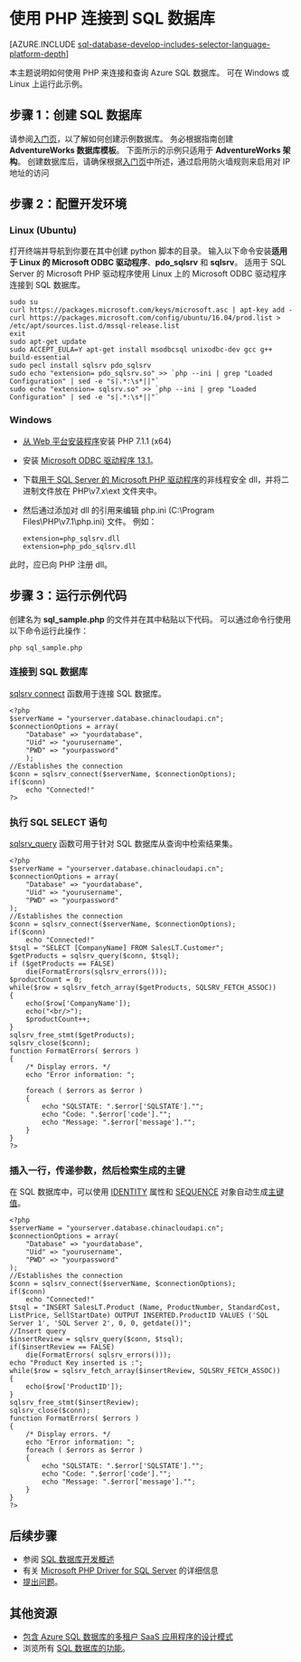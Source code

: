 <properties
    pageTitle="在 Windows上使用 PHP 连接到 SQL 数据库 | Azure"
    description="演示一个示例 PHP 程序，该程序可以从 Windows 客户端连接到 Azure SQL 数据库，并与客户端所需的软件组件建立链接。"
    services="sql-database"
    documentationcenter=""
    author="meet-bhagdev"
    manager="jhubbard"
    editor=""
    translationtype="Human Translation" />
<tags
    ms.assetid="4e71db4a-a22f-4f1c-83e5-4a34a036ecf3"
    ms.service="sql-database"
    ms.custom="development"
    ms.workload="drivers"
    ms.tgt_pltfrm="na"
    ms.devlang="php"
    ms.topic="article"
    ms.date="02/13/2017"
    wacn.date="04/17/2017"
    ms.author="meetb"
    ms.sourcegitcommit="7cc8d7b9c616d399509cd9dbdd155b0e9a7987a8"
    ms.openlocfilehash="11932dd0ab9d523a564c171fba3ffe606de2f2de"
    ms.lasthandoff="04/07/2017" />

# <a name="connect-to-sql-database-by-using-php"></a>使用 PHP 连接到 SQL 数据库
[AZURE.INCLUDE [sql-database-develop-includes-selector-language-platform-depth](../../includes/sql-database-develop-includes-selector-language-platform-depth.md)]

本主题说明如何使用 PHP 来连接和查询 Azure SQL 数据库。 可在 Windows 或 Linux 上运行此示例。 


## <a name="step-1-create-a-sql-database"></a>步骤 1：创建 SQL 数据库
请参阅[入门页](/documentation/articles/sql-database-get-started/)，以了解如何创建示例数据库。  务必根据指南创建 **AdventureWorks 数据库模板**。 下面所示的示例只适用于 **AdventureWorks 架构**。 创建数据库后，请确保根据[入门页](/documentation/articles/sql-database-get-started/)中所述，通过启用防火墙规则来启用对 IP 地址的访问

## <a name="step-2-configure-development-environment"></a>步骤 2：配置开发环境

### <a name="linux-ubuntu"></a>**Linux (Ubuntu)**
打开终端并导航到你要在其中创建 python 脚本的目录。 输入以下命令安装**适用于 Linux 的 Microsoft ODBC 驱动程序**、**pdo_sqlsrv** 和 **sqlsrv**。 适用于 SQL Server 的 Microsoft PHP 驱动程序使用 Linux 上的 Microsoft ODBC 驱动程序连接到 SQL 数据库。

    sudo su
    curl https://packages.microsoft.com/keys/microsoft.asc | apt-key add -
    curl https://packages.microsoft.com/config/ubuntu/16.04/prod.list > /etc/apt/sources.list.d/mssql-release.list
    exit
    sudo apt-get update
    sudo ACCEPT_EULA=Y apt-get install msodbcsql unixodbc-dev gcc g++ build-essential
    sudo pecl install sqlsrv pdo_sqlsrv
    sudo echo "extension= pdo_sqlsrv.so" >> `php --ini | grep "Loaded Configuration" | sed -e "s|.*:\s*||"`
    sudo echo "extension= sqlsrv.so" >> `php --ini | grep "Loaded Configuration" | sed -e "s|.*:\s*||"`

### <a name="windows"></a>**Windows**
- [从 Web 平台安装程序](https://www.microsoft.com/web/downloads/platform.aspx?lang=)安装 PHP 7.1.1 (x64) 
- 安装 [Microsoft ODBC 驱动程序 13.1](https://www.microsoft.com/download/details.aspx?id=53339)。 
- 下载[用于 SQL Server 的 Microsoft PHP 驱动程序](https://pecl.php.net/package/sqlsrv/4.1.6.1/windows)的非线程安全 dll，并将二进制文件放在 PHP\v7.x\ext 文件夹中。
- 然后通过添加对 dll 的引用来编辑 php.ini (C:\Program Files\PHP\v7.1\php.ini) 文件。 例如：
      
      extension=php_sqlsrv.dll
      extension=php_pdo_sqlsrv.dll

此时，应已向 PHP 注册 dll。

## <a name="step-3-run-sample-code"></a>步骤 3：运行示例代码
创建名为 **sql_sample.php** 的文件并在其中粘贴以下代码。 可以通过命令行使用以下命令运行此操作：

    php sql_sample.php

### <a name="connect-to-your-sql-database"></a>连接到 SQL 数据库
[sqlsrv connect](http://php.net/manual/en/function.sqlsrv-connect.php) 函数用于连接 SQL 数据库。

    <?php
    $serverName = "yourserver.database.chinacloudapi.cn";
    $connectionOptions = array(
        "Database" => "yourdatabase",
        "Uid" => "yourusername",
        "PWD" => "yourpassword"
        );
    //Establishes the connection
    $conn = sqlsrv_connect($serverName, $connectionOptions);
    if($conn)
        echo "Connected!"
    ?>

### <a name="execute-an-sql-select-statement"></a>执行 SQL SELECT 语句
[sqlsrv_query](http://php.net/manual/en/function.sqlsrv-query.php) 函数可用于针对 SQL 数据库从查询中检索结果集。 

    <?php
    $serverName = "yourserver.database.chinacloudapi.cn";
    $connectionOptions = array(
        "Database" => "yourdatabase",
        "Uid" => "yourusername",
        "PWD" => "yourpassword"
    );
    //Establishes the connection
    $conn = sqlsrv_connect($serverName, $connectionOptions);
    if($conn)
        echo "Connected!"
    $tsql = "SELECT [CompanyName] FROM SalesLT.Customer";  
    $getProducts = sqlsrv_query($conn, $tsql);  
    if ($getProducts == FALSE)  
        die(FormatErrors(sqlsrv_errors()));  
    $productCount = 0;  
    while($row = sqlsrv_fetch_array($getProducts, SQLSRV_FETCH_ASSOC))  
    {  
        echo($row['CompanyName']);  
        echo("<br/>");  
        $productCount++;  
    }  
    sqlsrv_free_stmt($getProducts);  
    sqlsrv_close($conn);    
    function FormatErrors( $errors )
    {
        /* Display errors. */
        echo "Error information: ";
    
        foreach ( $errors as $error )
        {
            echo "SQLSTATE: ".$error['SQLSTATE']."";
            echo "Code: ".$error['code']."";
            echo "Message: ".$error['message']."";
        }
    }
    ?>

### <a name="insert-a-row-pass-parameters-and-retrieve-the-generated-primary-key"></a>插入一行，传递参数，然后检索生成的主键
在 SQL 数据库中，可以使用 [IDENTITY](https://msdn.microsoft.com/zh-cn/library/ms186775.aspx) 属性和 [SEQUENCE](https://msdn.microsoft.com/zh-cn/library/ff878058.aspx) 对象自动生成[主键值](https://msdn.microsoft.com/zh-cn/library/ms179610.aspx)。 

    <?php
    $serverName = "yourserver.database.chinacloudapi.cn";
    $connectionOptions = array(
        "Database" => "yourdatabase",
        "Uid" => "yourusername",
        "PWD" => "yourpassword"
    );
    //Establishes the connection
    $conn = sqlsrv_connect($serverName, $connectionOptions);
    if($conn)
        echo "Connected!"
    $tsql = "INSERT SalesLT.Product (Name, ProductNumber, StandardCost, ListPrice, SellStartDate) OUTPUT INSERTED.ProductID VALUES ('SQL Server 1', 'SQL Server 2', 0, 0, getdate())";  
    //Insert query  
    $insertReview = sqlsrv_query($conn, $tsql);  
    if($insertReview == FALSE)  
        die(FormatErrors( sqlsrv_errors()));  
    echo "Product Key inserted is :";  
    while($row = sqlsrv_fetch_array($insertReview, SQLSRV_FETCH_ASSOC))  
    {     
        echo($row['ProductID']);  
    }  
    sqlsrv_free_stmt($insertReview);  
    sqlsrv_close($conn);  
    function FormatErrors( $errors )
    {
        /* Display errors. */
        echo "Error information: ";
        foreach ( $errors as $error )
        {
            echo "SQLSTATE: ".$error['SQLSTATE']."";
            echo "Code: ".$error['code']."";
            echo "Message: ".$error['message']."";
        }
    }
    ?>

## <a name="next-steps"></a>后续步骤
* 参阅 [SQL 数据库开发概述](/documentation/articles/sql-database-develop-overview/)
* 有关 [Microsoft PHP Driver for SQL Server](https://github.com/Microsoft/msphpsql/) 的详细信息
* [提出问题](https://github.com/Microsoft/msphpsql/issues)。

## <a name="additional-resources"></a>其他资源
* [包含 Azure SQL 数据库的多租户 SaaS 应用程序的设计模式](/documentation/articles/sql-database-design-patterns-multi-tenancy-saas-applications/)
* 浏览所有 [SQL 数据库的功能](/home/features/sql-database/)。
<!--Update_Description: add detailed steps for operations on Linux and Windows environment-->